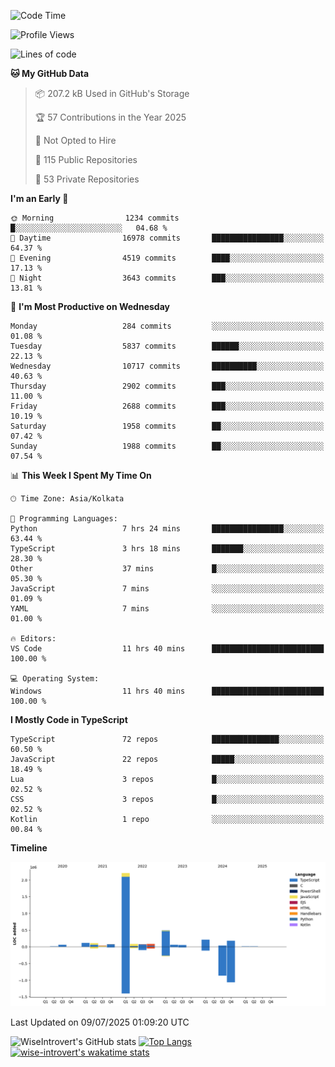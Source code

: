 <!--START_SECTION:waka-->
![Code Time](http://img.shields.io/badge/Code%20Time-2%2C384%20hrs%2017%20mins-blue)

![Profile Views](http://img.shields.io/badge/Profile%20Views-5-blue)

![Lines of code](https://img.shields.io/badge/From%20Hello%20World%20I%27ve%20Written-3.9%20million%20lines%20of%20code-blue)

**🐱 My GitHub Data** 

> 📦 207.2 kB Used in GitHub's Storage 
 > 
> 🏆 57 Contributions in the Year 2025
 > 
> 🚫 Not Opted to Hire
 > 
> 📜 115 Public Repositories 
 > 
> 🔑 53 Private Repositories 
 > 
**I'm an Early 🐤** 

```text
🌞 Morning                1234 commits        █░░░░░░░░░░░░░░░░░░░░░░░░   04.68 % 
🌆 Daytime                16978 commits       ████████████████░░░░░░░░░   64.37 % 
🌃 Evening                4519 commits        ████░░░░░░░░░░░░░░░░░░░░░   17.13 % 
🌙 Night                  3643 commits        ███░░░░░░░░░░░░░░░░░░░░░░   13.81 % 
```
📅 **I'm Most Productive on Wednesday** 

```text
Monday                   284 commits         ░░░░░░░░░░░░░░░░░░░░░░░░░   01.08 % 
Tuesday                  5837 commits        ██████░░░░░░░░░░░░░░░░░░░   22.13 % 
Wednesday                10717 commits       ██████████░░░░░░░░░░░░░░░   40.63 % 
Thursday                 2902 commits        ███░░░░░░░░░░░░░░░░░░░░░░   11.00 % 
Friday                   2688 commits        ███░░░░░░░░░░░░░░░░░░░░░░   10.19 % 
Saturday                 1958 commits        ██░░░░░░░░░░░░░░░░░░░░░░░   07.42 % 
Sunday                   1988 commits        ██░░░░░░░░░░░░░░░░░░░░░░░   07.54 % 
```


📊 **This Week I Spent My Time On** 

```text
🕑︎ Time Zone: Asia/Kolkata

💬 Programming Languages: 
Python                   7 hrs 24 mins       ████████████████░░░░░░░░░   63.44 % 
TypeScript               3 hrs 18 mins       ███████░░░░░░░░░░░░░░░░░░   28.30 % 
Other                    37 mins             █░░░░░░░░░░░░░░░░░░░░░░░░   05.30 % 
JavaScript               7 mins              ░░░░░░░░░░░░░░░░░░░░░░░░░   01.09 % 
YAML                     7 mins              ░░░░░░░░░░░░░░░░░░░░░░░░░   01.00 % 

🔥 Editors: 
VS Code                  11 hrs 40 mins      █████████████████████████   100.00 % 

💻 Operating System: 
Windows                  11 hrs 40 mins      █████████████████████████   100.00 % 
```

**I Mostly Code in TypeScript** 

```text
TypeScript               72 repos            ███████████████░░░░░░░░░░   60.50 % 
JavaScript               22 repos            █████░░░░░░░░░░░░░░░░░░░░   18.49 % 
Lua                      3 repos             █░░░░░░░░░░░░░░░░░░░░░░░░   02.52 % 
CSS                      3 repos             █░░░░░░░░░░░░░░░░░░░░░░░░   02.52 % 
Kotlin                   1 repo              ░░░░░░░░░░░░░░░░░░░░░░░░░   00.84 % 
```



**Timeline**

![Lines of Code chart](https://raw.githubusercontent.com/wise-introvert/wise-introvert/master/assets/bar_graph.png)


 Last Updated on 09/07/2025 01:09:20 UTC
<!--END_SECTION:waka-->

![WiseIntrovert's GitHub stats](https://github-readme-stats.vercel.app/api?username=wise-introvert&count_private=true&show_icons=true)
[![Top Langs](https://github-readme-stats.vercel.app/api/top-langs/?username=wise-introvert&langs_count=10)](https://github.com/anuraghazra/github-readme-stats)
[![wise-introvert's wakatime stats](https://github-readme-stats.vercel.app/api/wakatime?username=wiseintrovert)](https://github.com/anuraghazra/github-readme-stats)
